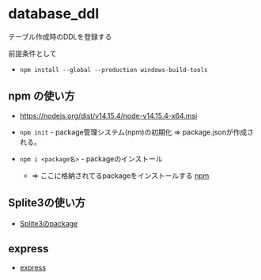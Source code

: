 # database_ddl
テーブル作成時のDDLを登録する

前提条件として

- `npm install --global --production windows-build-tools`


## npm の使い方

- https://nodejs.org/dist/v14.15.4/node-v14.15.4-x64.msi

- `npm init` - package管理システム(npm)の初期化 ⇒ package.jsonが作成される。　
- `npm i <package名>` - packageのインストール　
    - ⇒ ここに格納されてるpackageをインストールする [npm](https://www.npmjs.com/)

## Splite3の使い方

- [Splite3のpackage](https://www.npmjs.com/package/sqlite3)


## express
- [express](https://www.npmjs.com/package/express)